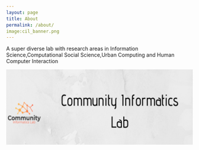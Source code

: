 ```yaml
---
layout: page
title: About
permalink: /about/
image:cil_banner.png
---
```

<html>
 <div class="post-content">
    <p>A super diverse lab with research areas in Information Science,Computational Social Science,Urban Computing and Human Computer Interaction</p>
	<img src="cil_banner.png" alt="banner">
  </div>
</html>
